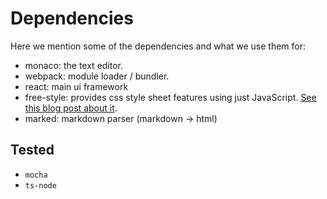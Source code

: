 # Dependencies

Here we mention some of the dependencies and what we use them for:

* monaco: the text editor.
* webpack: module loader / bundler.
* react: main ui framework
* free-style: provides css style sheet features using just JavaScript. [See this blog post about it](https://medium.com/@basarat/css-modules-are-not-the-solution-1235696863d6#.ar4ydjv4m).
* marked: markdown parser (markdown -> html)


## Tested

* `mocha`
* `ts-node`
